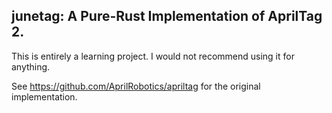 junetag: A Pure-Rust Implementation of AprilTag 2. 
---

This is entirely a learning project.  I would not recommend using it for anything.

See https://github.com/AprilRobotics/apriltag for the original implementation.